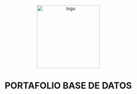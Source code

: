<!--
.

Don't forget to give this project a star for additional support ;)
Maybe you can mention me or this repo in the acknowledgements too
-->
<div align="center">

  <img src="https://files.fm/f/r3y363m2f" alt="logo" width="200" height="`auto`" />
    <h1>PORTAFOLIO BASE DE DATOS </h1>
